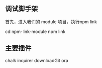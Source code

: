 ## 调试脚手架
首先，进入我们的 module 项目，执行npm link

cd npm-link-module
npm link

## 主要插件
chalk
inquirer
downloadGit
ora
